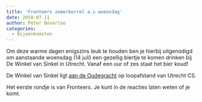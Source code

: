 ```yaml
---
title: 'Fronteers zomerborrel a.s woensdag'
date: 2010-07-11
author: Peter Beverloo
categories:
  - Bijeenkomsten
---
```


Om deze warme dagen enigszins leuk te houden ben je hierbij uitgenodigd om aanstaande woensdag (14 juli) een gezellig biertje te komen drinken bij De Winkel van Sinkel in Utrecht. Vanaf een uur of zes staat het bier koud!

De Winkel van Sinkel ligt [aan de Oudegracht](http://maps.google.nl/maps?f=q&source=s_q&hl=nl&geocode=&q=winkel+van+sinkel+utrecht&sll=52.469397,5.509644&sspn=3.654648,9.766846&ie=UTF8&hq=Winkel+van+Sinkel&hnear=Winkel+van+Sinkel,+3512+Utrecht&ll=52.095486,5.118599&spn=0.027472,0.076303&z=14&iwloc=A) op loopafstand van Utrecht CS.

Het eerste rondje is van Fronteers. Je kunt in de reacties laten weten of je komt.
